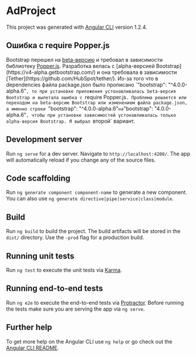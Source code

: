 # AdProject

This project was generated with [Angular CLI](https://github.com/angular/angular-cli) version 1.2.4.

## Ошибка с require Popper.js

Bootstrap перешел на [beta-версию](https://getbootstrap.com/) и требовал в зависимости библиотеку [Popper.js](`https://github.com/FezVrasta/popper.js/). Разработка велась c [alpha-версией Bootstrap](https://v4-alpha.getbootstrap.com/) и она требовала в зависимости [Tether](https://github.com/HubSpot/tether/). Из-за того что в dependencies файла package.json было прописано `"bootstrap": "^4.0.0-alpha.6"`, то при установке приложения устонавливалась beta-версия Bootstrap и вылетала ошибка с `require Popper.js`.
Проблема решается или переходом на beta-версию Bootstrap или изменением файла package.json, а именно строки `"bootstrap": "^4.0.0-alpha.6"` на `"bootstrap": "4.0.0-alpha.6"`, чтобы при установке зависимостей устонавливалась только alpha-версия Bootstrap. Я выбрал `второй` вариант.

## Development server

Run `ng serve` for a dev server. Navigate to `http://localhost:4200/`. The app will automatically reload if you change any of the source files.

## Code scaffolding

Run `ng generate component component-name` to generate a new component. You can also use `ng generate directive|pipe|service|class|module`.

## Build

Run `ng build` to build the project. The build artifacts will be stored in the `dist/` directory. Use the `-prod` flag for a production build.

## Running unit tests

Run `ng test` to execute the unit tests via [Karma](https://karma-runner.github.io).

## Running end-to-end tests

Run `ng e2e` to execute the end-to-end tests via [Protractor](http://www.protractortest.org/).
Before running the tests make sure you are serving the app via `ng serve`.

## Further help

To get more help on the Angular CLI use `ng help` or go check out the [Angular CLI README](https://github.com/angular/angular-cli/blob/master/README.md).
